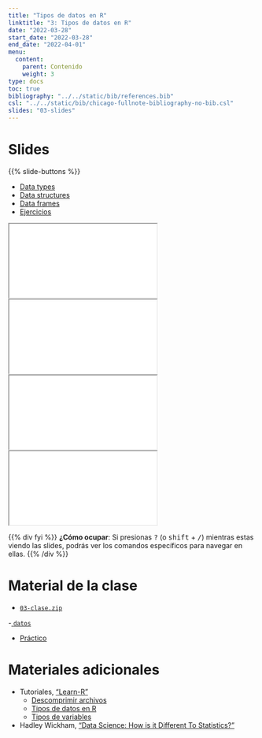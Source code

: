 ```yaml
---
title: "Tipos de datos en R"
linktitle: "3: Tipos de datos en R"
date: "2022-03-28"
start_date: "2022-03-28"
end_date: "2022-04-01"
menu:
  content:
    parent: Contenido
    weight: 3
type: docs
toc: true
bibliography: "../../static/bib/references.bib"
csl: "../../static/bib/chicago-fullnote-bibliography-no-bib.csl"
slides: "03-slides"
---
```


# Slides

{{% slide-buttons %}}

<ul class="nav nav-tabs" id="slide-tabs" role="tablist">
<li class="nav-item">
<a class="nav-link active" id="data-types-tab" data-toggle="tab" href="#data-types" role="tab" aria-controls="data-types" aria-selected="true">Data types</a>
</li>
<li class="nav-item">
<a class="nav-link" id="data-structures-tab" data-toggle="tab" href="#data-structures" role="tab" aria-controls="data-structures" aria-selected="false">Data structures</a>
</li>
<li class="nav-item">
<a class="nav-link" id="data-frames-tab" data-toggle="tab" href="#data-frames" role="tab" aria-controls="data-frames" aria-selected="false">Data frames</a>
</li>
<li class="nav-item">
<a class="nav-link" id="ejercicios-tab" data-toggle="tab" href="#ejercicios" role="tab" aria-controls="ejercicios" aria-selected="false">Ejercicios</a>
</li>
</ul>

<div id="slide-tabs" class="tab-content">

<div id="data-types" class="tab-pane fade show active" role="tabpanel" aria-labelledby="data-types-tab">

<div class="embed-responsive embed-responsive-16by9">

<iframe class="embed-responsive-item" src="/slides/03-slides.html#data-t">
</iframe>

</div>

</div>

<div id="data-structures" class="tab-pane fade" role="tabpanel" aria-labelledby="data-structures-tab">

<div class="embed-responsive embed-responsive-16by9">

<iframe class="embed-responsive-item" src="/slides/03-slides.html#data-s">
</iframe>

</div>

</div>

<div id="data-frames" class="tab-pane fade" role="tabpanel" aria-labelledby="data-frames-tab">

<div class="embed-responsive embed-responsive-16by9">

<iframe class="embed-responsive-item" src="/slides/03-slides.html#df">
</iframe>

</div>

</div>

<div id="ejercicios" class="tab-pane fade" role="tabpanel" aria-labelledby="ejercicios-tab">

<div class="embed-responsive embed-responsive-16by9">

<iframe class="embed-responsive-item" src="/slides/03-slides.html#ej">
</iframe>

</div>

</div>

</div>

{{% div fyi %}}
**¿Cómo ocupar**: Si presionas <kbd>?</kbd> (o <kbd>shift</kbd> + <kbd>/</kbd>) mientras estas viendo las slides, podrás ver los comandos específicos para navegar en ellas.
{{% /div %}}

# Material de la clase

-   [<i class="fas fa-file-archive"></i> `03-clase.zip`](https://github.com/learn-R/03-class/raw/main/03-clase.zip)

\-[<i class="fas fa-<Datos para la clase"></i> `datos`](https://drive.google.com/drive/folders/1Orgb3Qb9LcjTfjYMdIdy7SWd3xDMrTbG?usp=sharing)

-   [<i class="fas fa-laptop-code"></i> Práctico](/example/03-practico/)

# Materiales adicionales

-   <i class="fab fa-youtube"></i> Tutoriales, [“Learn-R”](https://www.youtube.com/watch?v=UOoMzaWOQJA)
    -   [<i class="fas fa-file-o"></i> Descomprimir archivos](/resource/unzipping)
    -   [<i class="fas fa-file-o"></i> Tipos de datos en R](/resource/r-data-types-example)
    -   [<i class="fas fa-file-o"></i> Tipos de variables](/resource/r-data-types)
-   <i class="fas fa-book"></i> Hadley Wickham, [“Data Science: How is it Different To Statistics?”](http://bulletin.imstat.org/2014/09/data-science-how-is-it-different-to-statistics%E2%80%89/)
